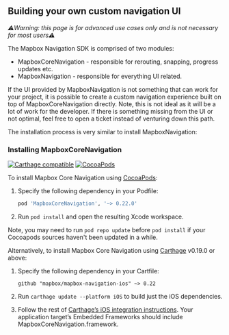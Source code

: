 ## Building your own custom navigation UI

_⚠️Warning: this page is for advanced use cases only and is not necessary for most users⚠️_

The Mapbox Navigation SDK is comprised of two modules:

* MapboxCoreNavigation - responsible for rerouting, snapping, progress updates etc.
* MapboxNavigation - responsible for everything UI related.

If the UI provided by MapboxNavigation is not something that can work for your project, it is possible to create a custom navigation experience built on top of MapboxCoreNavigation directly. Note, this is not ideal as it will be a lot of work for the developer. If there is something missing from the UI or not optimal, feel free to open a ticket instead of venturing down this path.

The installation process is very similar to install MapboxNavigation:

### Installing MapboxCoreNavigation

[![Carthage compatible](https://img.shields.io/badge/Carthage-compatible-4BC51D.svg?style=flat)](https://github.com/Carthage/Carthage)
[![CocoaPods](https://img.shields.io/cocoapods/v/MapboxCoreNavigation.svg)](https://cocoapods.org/pods/MapboxCoreNavigation/)

To install Mapbox Core Navigation using [CocoaPods](https://cocoapods.org/):

1. Specify the following dependency in your Podfile:
   ```ruby
   pod 'MapboxCoreNavigation', '~> 0.22.0'
   ```

1. Run `pod install` and open the resulting Xcode workspace.

Note, you may need to run `pod repo update` before `pod install` if your Cocoapods sources haven't been updated in a while.

Alternatively, to install Mapbox Core Navigation using [Carthage](https://github.com/Carthage/Carthage/) v0.19.0 or above:

1. Specify the following dependency in your Cartfile:
   ```cartfile
   github "mapbox/mapbox-navigation-ios" ~> 0.22
   ```

1. Run `carthage update --platform iOS` to build just the iOS dependencies.

1. Follow the rest of [Carthage’s iOS integration instructions](https://github.com/Carthage/Carthage#if-youre-building-for-ios-tvos-or-watchos). Your application target’s Embedded Frameworks should include MapboxCoreNavigation.framework.
